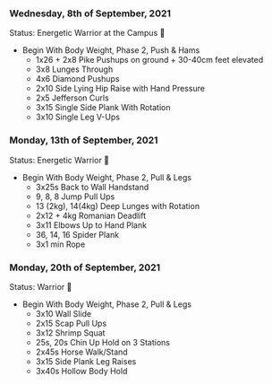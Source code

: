 
### Wednesday, 8th of September, 2021
Status: Energetic Warrior at the Campus :cowboy_hat_face:

- Begin With Body Weight, Phase 2, Push & Hams
    - 1x26 + 2x8 Pike Pushups on ground + 30-40cm feet elevated
    - 3x8 Lunges Through
    - 4x6 Diamond Pushups
    - 2x10 Side Lying Hip Raise with Hand Pressure
    - 2x5 Jefferson Curls
    - 3x15 Single Side Plank With Rotation
    - 3x10 Single Leg V-Ups
   
### Monday, 13th of September, 2021
Status: Energetic Warrior 👊

- Begin With Body Weight, Phase 2, Pull & Legs
    - 3x25s Back to Wall Handstand
    - 9, 8, 8 Jump Pull Ups
    - 13 (2kg), 14(4kg) Deep Lunges with Rotation
    - 2x12 + 4kg Romanian Deadlift
    - 3x11 Elbows Up to Hand Plank
    - 36, 14, 16 Spider Plank
    - 3x1 min Rope
   
### Monday, 20th of September, 2021
Status: Warrior 💪

- Begin With Body Weight, Phase 2, Pull & Legs
    - 3x10 Wall Slide
    - 2x15 Scap Pull Ups
    - 3x12 Shrimp Squat
    - 25s, 20s Chin Up Hold on 3 Stations
    - 2x45s Horse Walk/Stand
    - 3x15 Side Plank Leg Raises
    - 3x40s Hollow Body Hold
   
